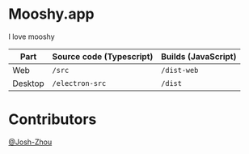 # Mooshy.app

I love mooshy

| Part    | Source code (Typescript) | Builds (JavaScript) |
| ------- | ------------------------ | ------------------- |
| Web     | `/src`                   | `/dist-web`         |
| Desktop | `/electron-src`          | `/dist`             |

# Contributors
[@Josh-Zhou](https://github.com/Josh-Zhou)
